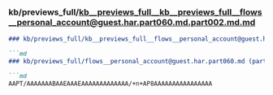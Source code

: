 ### kb/previews_full/kb__previews_full__kb__previews_full__flows__personal_account@guest.har.part060.md.part002.md.md

```md
### kb/previews_full/kb__previews_full__flows__personal_account@guest.har.part060.md.part002.md

```md
### kb/previews_full/flows__personal_account@guest.har.part060.md (part 002)

```md
AAPT/AAAAAAABAAEAAAEAAAAAAAAAAAAA/+n+AP8AAAAAAAAAAAAAAAA
```

```

```

```
